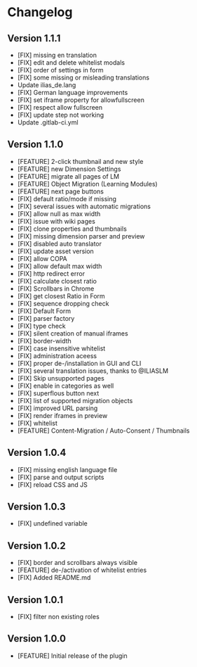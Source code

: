 # Changelog

## Version 1.1.1
- [FIX] missing en translation
- [FIX] edit and delete whitelist modals
- [FIX] order of settings in form
- [FIX] some missing or misleading translations
- Update ilias_de.lang
- [FIX] German language improvements
- [FIX] set iframe property for allowfullscreen
- [FIX] respect allow fullscreen
- [FIX] update step not working
- Update .gitlab-ci.yml

## Version 1.1.0
- [FEATURE] 2-click thumbnail and new style
- [FEATURE] new Dimension Settings
- [FEATURE] migrate all pages of LM
- [FEATURE] Object Migration (Learning Modules)
- [FEATURE] next page buttons
- [FIX] default ratio/mode if missing
- [FIX] several issues with automatic migrations
- [FIX] allow null as max width
- [FIX] issue with wiki pages
- [FIX] clone properties and thumbnails
- [FIX] missing dimension parser and preview
- [FIX] disabled auto translator
- [FIX] update asset version
- [FIX] allow COPA
- [FIX] allow default max width
- [FIX] http redirect error
- [FIX] calculate closest ratio
- [FIX] Scrollbars in Chrome
- [FIX] get closest Ratio in Form
- [FIX] sequence dropping check
- [FIX] Default Form
- [FIX] parser factory
- [FIX] type check
- [FIX] silent creation of manual iframes
- [FIX] border-width
- [FIX] case insensitive whitelist
- [FIX] administration aceess
- [FIX] proper de-/installation in GUI and CLI
- [FIX] several translation issues, thanks to @ILIASLM
- [FIX] Skip unsupported pages
- [FIX] enable in categories as well
- [FIX] superflous button next
- [FIX] list of supported migration objects
- [FIX] improved URL parsing
- [FIX] render iframes in preview
- [FIX] whitelist
- [FEATURE] Content-Migration / Auto-Consent / Thumbnails

## Version 1.0.4

- [FIX] missing english language file
- [FIX] parse and output scripts
- [FIX] reload CSS and JS

## Version 1.0.3

- [FIX] undefined variable

## Version 1.0.2

- [FIX] border and scrollbars always visible
- [FEATURE] de-/activation of whitelist entries
- [FIX] Added README.md

## Version 1.0.1

- [FIX] filter non existing roles

## Version 1.0.0

- [FEATURE] Initial release of the plugin 
